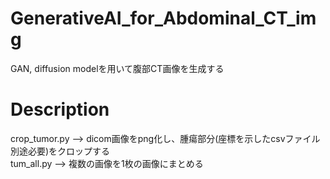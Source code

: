 # GenerativeAI_for_Abdominal_CT_img
GAN, diffusion modelを用いて腹部CT画像を生成する
# Description
crop_tumor.py --> dicom画像をpng化し、腫瘍部分(座標を示したcsvファイル別途必要)をクロップする  
tum_all.py --> 複数の画像を1枚の画像にまとめる
